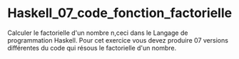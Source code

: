 # Haskell_07_code_fonction_factorielle
Calculer le factorielle d'un nombre n,ceci dans le Langage de programmation Haskell.  Pour cet exercice vous devez produire 07 versions différentes du code qui résous le factorielle d'un nombre.

